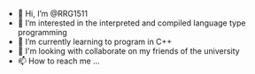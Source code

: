 - 👋 Hi, I’m @RRG1511
- 👀 I’m interested in the interpreted and compiled language type programming
- 🌱 I’m currently learning to program in C++
- 💞️ I'm looking with collaborate on my friends of the university
- 📫 How to reach me ...

<!---
RRG1511/RRG1511 is a ✨ special ✨ repository because its `README.md` (this file) appears on your GitHub profile.
You can click the Preview link to take a look at your changes.
--->
